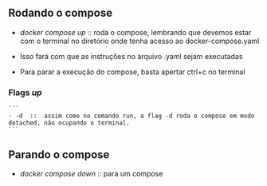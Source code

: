 
## Rodando o compose

   - *docker compose up*  ::  roda o compose, lembrando que devemos estar com o terminal no diretório onde tenha acesso ao docker-compose.yaml

   - Isso fará com que as instruções no arquivo .yaml sejam executadas

   - Para parar a execução do compose, basta apertar ctrl+c no terminal

   ### Flags *up*
    ```
    - -d  ::  assim como no comando run, a flag -d roda o compose em modo detached, não ocupando o terminal.
    ```
      

## Parando o compose

   - *docker compose down*  ::  para um compose